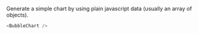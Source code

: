  
Generate a simple chart by using plain javascript data (usually an array of objects).
```js
<BubbleChart />
```
